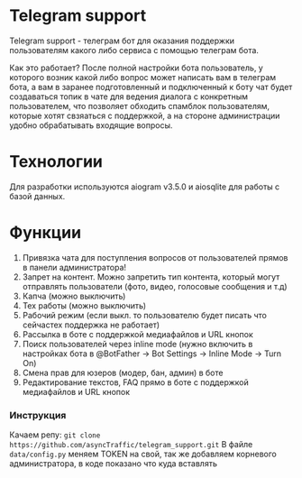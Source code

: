 # Telegram support
Telegram support - телеграм бот для оказания поддержки пользователям какого либо сервиса с помощью телеграм бота.

Как это работает? После полной настройки бота пользователь, у которого возник какой либо вопрос может написать вам в телеграм бота, а вам в заранее подготовленный и подключенный к боту чат будет создаваться топик в чате для ведения диалога с конкретным пользователем, что позволяет обходить спамблок пользователям, которые хотят свзяаться с поддержкой, а на стороне администрации удобно обрабатывать входящие вопросы.

# Технологии
Для разработки используются aiogram v3.5.0 и aiosqlite для работы с базой данных. 

# Функции
1. Привязка чата для поступления вопросов от пользователей прямов в панели администратора!
2. Запрет на контент. Можно запретить тип контента, который могут отправлять пользователи (фото, видео, голосовые сообщения и т.д)
3. Капча (можно выключить)
4. Тех работы (можно выключить)
5. Рабочий режим (если выкл. то пользователю будет писать что сейчастех поддержка не работает)
6. Рассылка в боте с поддержкой медиафайлов и URL кнопок
7. Поиск пользователей через inline mode (нужно включить в настройках бота в @BotFather -> Bot Settings -> Inline Mode -> Turn On)
8. Смена прав для юзеров (модер, бан, админ) в боте
9. Редактирование текстов, FAQ прямо в боте с поддержкой медиафайлов и URL кнопок

### Инструкция
Качаем репу: `git clone https://github.com/asyncTraffic/telegram_support.git`
В файле `data/config.py` меняем TOKEN на свой, так же добавляем корневого администратора, в коде показано что куда вставлять

